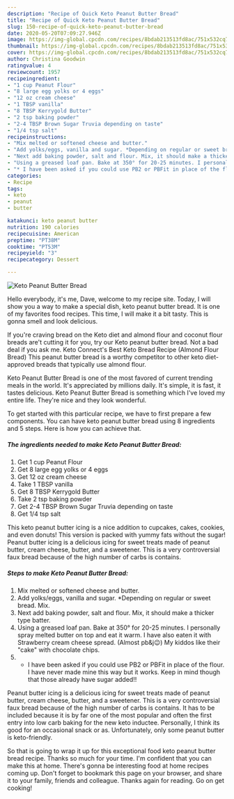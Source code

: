```yaml
---
description: "Recipe of Quick Keto Peanut Butter Bread"
title: "Recipe of Quick Keto Peanut Butter Bread"
slug: 150-recipe-of-quick-keto-peanut-butter-bread
date: 2020-05-20T07:09:27.946Z
image: https://img-global.cpcdn.com/recipes/8bdab213513fd8ac/751x532cq70/keto-peanut-butter-bread-recipe-main-photo.jpg
thumbnail: https://img-global.cpcdn.com/recipes/8bdab213513fd8ac/751x532cq70/keto-peanut-butter-bread-recipe-main-photo.jpg
cover: https://img-global.cpcdn.com/recipes/8bdab213513fd8ac/751x532cq70/keto-peanut-butter-bread-recipe-main-photo.jpg
author: Christina Goodwin
ratingvalue: 4
reviewcount: 1957
recipeingredient:
- "1 cup Peanut Flour"
- "8 large egg yolks or 4 eggs"
- "12 oz cream cheese"
- "1 TBSP vanilla"
- "8 TBSP Kerrygold Butter"
- "2 tsp baking powder"
- "2-4 TBSP Brown Sugar Truvia depending on taste"
- "1/4 tsp salt"
recipeinstructions:
- "Mix melted or softened cheese and butter."
- "Add yolks/eggs, vanilla and sugar. *Depending on regular or sweet bread. Mix."
- "Next add baking powder, salt and flour. Mix, it should make a thicker type batter."
- "Using a greased loaf pan. Bake at 350° for 20-25 minutes. I personally spray melted butter on top and eat it warm. I have also eaten it with Strawberry cream cheese spread. (Almost pb&amp;j😉) My kiddos like their &#34;cake&#34; with chocolate chips."
- "* I have been asked if you could use PB2 or PBFit in place of the flour. I have never made mine this way but it works. Keep in mind though that those already have sugar added!!"
categories:
- Recipe
tags:
- keto
- peanut
- butter

katakunci: keto peanut butter 
nutrition: 190 calories
recipecuisine: American
preptime: "PT38M"
cooktime: "PT53M"
recipeyield: "3"
recipecategory: Dessert

---
```



![Keto Peanut Butter Bread](https://img-global.cpcdn.com/recipes/8bdab213513fd8ac/751x532cq70/keto-peanut-butter-bread-recipe-main-photo.jpg)

Hello everybody, it's me, Dave, welcome to my recipe site. Today, I will show you a way to make a special dish, keto peanut butter bread. It is one of my favorites food recipes. This time, I will make it a bit tasty. This is gonna smell and look delicious.

If you&#39;re craving bread on the Keto diet and almond flour and coconut flour breads are&#39;t cutting it for you, try our Keto peanut butter bread. Not a bad deal if you ask me. Keto Connect&#39;s Best Keto Bread Recipe (Almond Flour Bread) This peanut butter bread is a worthy competitor to other keto diet-approved breads that typically use almond flour.

Keto Peanut Butter Bread is one of the most favored of current trending meals in the world. It's appreciated by millions daily. It's simple, it is fast, it tastes delicious. Keto Peanut Butter Bread is something which I've loved my entire life. They're nice and they look wonderful.


To get started with this particular recipe, we have to first prepare a few components. You can have keto peanut butter bread using 8 ingredients and 5 steps. Here is how you can achieve that.

<!--inarticleads1-->

##### The ingredients needed to make Keto Peanut Butter Bread:

1. Get 1 cup Peanut Flour
1. Get 8 large egg yolks or 4 eggs
1. Get 12 oz cream cheese
1. Take 1 TBSP vanilla
1. Get 8 TBSP Kerrygold Butter
1. Take 2 tsp baking powder
1. Get 2-4 TBSP Brown Sugar Truvia depending on taste
1. Get 1/4 tsp salt


This keto peanut butter icing is a nice addition to cupcakes, cakes, cookies, and even donuts! This version is packed with yummy fats without the sugar! Peanut butter icing is a delicious icing for sweet treats made of peanut butter, cream cheese, butter, and a sweetener. This is a very controversial faux bread because of the high number of carbs is contains. 

<!--inarticleads2-->

##### Steps to make Keto Peanut Butter Bread:

1. Mix melted or softened cheese and butter.
1. Add yolks/eggs, vanilla and sugar. *Depending on regular or sweet bread. Mix.
1. Next add baking powder, salt and flour. Mix, it should make a thicker type batter.
1. Using a greased loaf pan. Bake at 350° for 20-25 minutes. I personally spray melted butter on top and eat it warm. I have also eaten it with Strawberry cream cheese spread. (Almost pb&amp;j😉) My kiddos like their &#34;cake&#34; with chocolate chips.
1. * I have been asked if you could use PB2 or PBFit in place of the flour. I have never made mine this way but it works. Keep in mind though that those already have sugar added!!


Peanut butter icing is a delicious icing for sweet treats made of peanut butter, cream cheese, butter, and a sweetener. This is a very controversial faux bread because of the high number of carbs is contains. It has to be included because it is by far one of the most popular and often the first entry into low carb baking for the new keto inductee. Personally, I think its good for an occasional snack or as. Unfortunately, only some peanut butter is keto-friendly. 

So that is going to wrap it up for this exceptional food keto peanut butter bread recipe. Thanks so much for your time. I'm confident that you can make this at home. There's gonna be interesting food at home recipes coming up. Don't forget to bookmark this page on your browser, and share it to your family, friends and colleague. Thanks again for reading. Go on get cooking!
